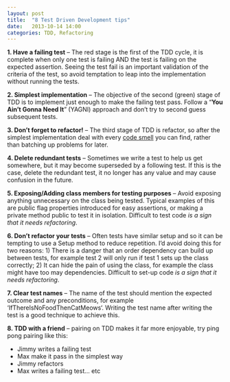 ```yaml
---
layout: post
title:  "8 Test Driven Development tips"
date:   2013-10-14 14:00
categories: TDD, Refactoring
---
```

**1. Have a failing test** – The red stage is the first of the TDD cycle, it is complete when only one test is failing AND the test is failing on the expected assertion.  Seeing the test fail is an important validation of the criteria of the test, so avoid temptation to leap into the implementation without running the tests.

**2. Simplest implementation** – The objective of the second (green) stage of TDD is to implement just enough to make the failing test pass.  Follow a “**You Ain’t Gonna Need It**” (YAGNI) approach and don’t try to second guess subsequent tests.

**3. Don’t forget to refactor!** – The third stage of TDD is refactor, so after the simplest implementation deal with every [code smell](http://www.dcs.gla.ac.uk/~hcp/psd/lectures/badsmells.pdf "Summary of common code smells") you can find, rather than batching up problems for later.

**4. Delete redundant tests** – Sometimes we write a test to help us get somewhere, but it may become superseded by a following test.  If this is the case, delete the redundant test, it no longer has any value and may cause confusion in the future.

**5. Exposing/Adding class members for testing purposes** – Avoid exposing anything unnecessary on the class being tested.  Typical examples of this are public flag properties introduced for easy assertions, or making a private method public to test it in isolation.  Difficult to test code _is a sign that it needs refactoring_.

**6. Don’t refactor your tests** – Often tests have similar setup and so it can be tempting to use a Setup method to reduce repetition.  I’d avoid doing this for two reasons: 1) There is a danger that an order dependency can build up between tests, for example test 2 will only run if test 1 sets up the class correctly; 2) It can hide the pain of using the class, for example the class might have too may dependencies.  Difficult to set-up code _is a sign that it needs refactoring_.

**7. Clear test names** – The name of the test should mention the expected outcome and any preconditions, for example ‘IfThereIsNoFoodThenCatMeows‘.  Writing the test name after writing the test is a good technique to achieve this.

**8. TDD with a friend** – pairing on TDD makes it far more enjoyable, try ping pong pairing like this:

*   Jimmy writes a failing test
*   Max make it pass in the simplest way
*   Jimmy refactors
*   Max writes a failing test… etc